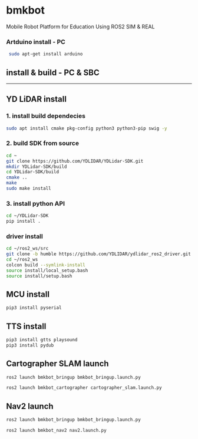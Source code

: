 # bmkbot
Mobile Robot Platform for Education Using ROS2 SIM &amp; REAL


### Artduino install - PC

```bash
 sudo apt-get install arduino
```

## install & build - PC & SBC

---

## YD LiDAR install

### 1. install build dependecies

```bash
sudo apt install cmake pkg-config python3 python3-pip swig -y
```

### 2. build SDK from source

```bash
cd ~
git clone https://github.com/YDLIDAR/YDLidar-SDK.git
mkdir YDLidar-SDK/build 
cd YDLidar-SDK/build
cmake ..
make
sudo make install
```

### 3. install python API

```bash
cd ~/YDLidar-SDK
pip install .
```

### driver install

```bash
cd ~/ros2_ws/src
git clone -b humble https://github.com/YDLIDAR/ydlidar_ros2_driver.git
cd ~/ros2_ws
colcon build --symlink-install
source install/local_setup.bash
source install/setup.bash
```

## MCU install

```bash
pip3 install pyserial 
```

## TTS install

```bash
pip3 install gtts playsound
pip3 install pydub
```

## Cartographer SLAM launch

```bash
ros2 launch bmkbot_bringup bmkbot_bringup.launch.py
```

```bash
ros2 launch bmkbot_cartographer cartographer_slam.launch.py
```

## Nav2 launch

```bash
ros2 launch bmkbot_bringup bmkbot_bringup.launch.py 
```

```bash
ros2 launch bmkbot_nav2 nav2.launch.py
```